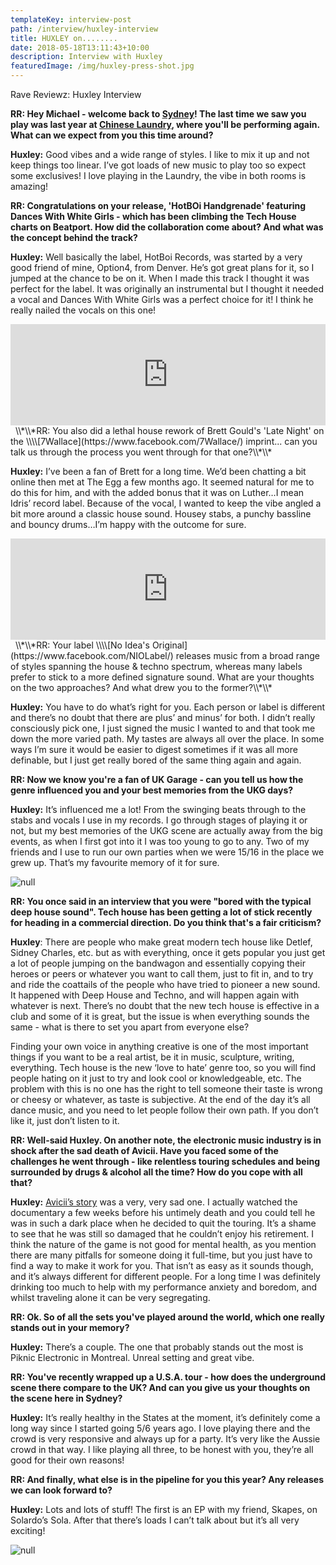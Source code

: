 ```yaml
---
templateKey: interview-post
path: /interview/huxley-interview
title: HUXLEY on........
date: 2018-05-18T13:11:43+10:00
description: Interview with Huxley
featuredImage: /img/huxley-press-shot.jpg
---
```

Rave Reviewz: Huxley Interview

**RR: Hey Michael - welcome back to [Sydney](https://www.ravereviewz.net/Events-Location/Sydney)! The last time we saw you play was  last year at [Chinese Laundry](https://www.ravereviewz.net/Event/LNDRY-Afters-ft-Huxley-Bambounou-Sydney/220), where you'll be performing again. What can we expect from you this time around?**

**Huxley:** Good vibes and a wide range of styles. I like to mix it up and not keep things too linear. I’ve got loads of new music to play too so expect some exclusives! I love playing in the Laundry, the vibe in both rooms is amazing!

**RR: Congratulations on your release, 'HotBOi Handgrenade' featuring Dances With White Girls - which has been climbing the Tech House charts on Beatport. How did the collaboration come about? And what was the concept behind the track?** 

**Huxley:** Well basically the label, HotBoi Records, was started by a very good friend of mine, Option4, from Denver. He’s got great plans for it, so I jumped at the chance to be on it. When I made this track I thought it was perfect for the label. It was originally an instrumental but I thought it needed a vocal and Dances With White Girls was a perfect choice for it! I think he really nailed the vocals on this one!

<iframe src="https://embed.beatport.com/?id=10372797&type=track" width="100%" height="162" frameborder="0" scrolling="no" style="max-width:600px;"></iframe>
 
\\*\\*RR: You also did a lethal house rework of Brett Gould's 'Late Night' on the \\\\[7Wallace](https://www.facebook.com/7Wallace/) imprint... can you talk us through the process you went through for that one?\\*\\*

**Huxley:** I’ve been a fan of Brett for a long time. We’d been chatting a bit online then met at The Egg a few months ago. It seemed natural for me to do this for him, and with the added bonus that it was on Luther…I mean Idris’ record label. Because of the vocal, I wanted to keep the vibe angled a bit more around a classic house sound. Housey stabs, a punchy bassline and bouncy drums…I’m happy with the outcome for sure. 

<iframe src="https://embed.beatport.com/?id=10391382&type=track" width="100%" height="162" frameborder="0" scrolling="no" style="max-width:600px;"></iframe>
 
\\*\\*RR: Your label \\\\[No Idea's Original](https://www.facebook.com/NIOLabel/) releases music from a broad range of styles spanning the house & techno spectrum, whereas many labels prefer to stick to a more defined signature sound. What are your thoughts on the two approaches? And what drew you to the former?\\*\\*

**Huxley:** You have to do what’s right for you. Each person or label is different and there’s no doubt that there are plus’ and minus’ for both. I didn’t really consciously pick one, I just signed the music I wanted to and that took me down the more varied path. My tastes are always all over the place. In some ways I’m sure it would be easier to digest sometimes if it was all more definable, but I just get really bored of the same thing again and again. 

**RR: Now we know you're a fan of UK Garage - can you tell us how the genre influenced you and your best memories from the UKG days?**

**Huxley:** It’s influenced me a lot! From the swinging beats through to the stabs and vocals I use in my records. I go through stages of playing it or not, but my best memories of the UKG scene are actually away from the big events, as when I first got into it I was too young to go to any. Two of my friends and I use to run our own parties when we were 15/16 in the place we grew up. That’s my favourite memory of it for sure. 

![null](/img/huxley-1.jpg)

**RR: You once said in an interview that you were "bored with the typical deep house sound". Tech house has been getting a lot of stick recently for heading in a commercial direction. Do you think that's a fair criticism?**

**Huxley**: There are people who make great modern tech house like Detlef, Sidney Charles, etc. but as with everything, once it gets popular you just get a lot of people jumping on the bandwagon and essentially copying their heroes or peers or whatever you want to call them, just to fit in, and to try and ride the coattails of the people who have tried to pioneer a new sound. It happened with Deep House and Techno, and will happen again with whatever is next. There’s no doubt that the new tech house is effective in a club and some of it is great, but the issue is when everything sounds the same - what is there to set you apart from everyone else?

Finding your own voice in anything creative is one of the most important things if you want to be a real artist, be it in music, sculpture, writing, everything. Tech house is the new ‘love to hate’ genre too, so you will find people hating on it just to try and look cool or knowledgeable, etc. The problem with this is no one has the right to tell someone their taste is wrong or cheesy or whatever, as taste is subjective. At the end of the day it’s all dance music, and you need to let people follow their own path. If you don’t like it, just don’t listen to it. 

**RR: Well-said Huxley. On another note, the electronic music industry is in shock after the sad death of Avicii. Have you faced some of the challenges he went through - like relentless touring schedules and being surrounded by drugs & alcohol all the time? How do you cope with all that?**

**Huxley:** [Avicii’s story](https://magazine.ravereviewz.net/avicii-mental-health-electronic-music) was a very, very sad one. I actually watched the documentary a few weeks before his untimely death and you could tell he was in such a dark place when he decided to quit the touring. It’s a shame to see that he was still so damaged that he couldn’t enjoy his retirement. I think the nature of the game is not good for mental health, as you mention there are many pitfalls for someone doing it full-time, but you just have to find a way to make it work for you. That isn’t as easy as it sounds though, and it’s always different for different people. For a long time I was definitely drinking too much to help with my performance anxiety and boredom, and whilst traveling alone it can be very segregating. 

**RR: Ok. So of all the sets you've played around the world, which one really stands out in your memory?**

**Huxley:** There’s a couple. The one that probably stands out the most is Piknic Electronic in Montreal. Unreal setting and great vibe.

**RR: You've recently wrapped up a U.S.A. tour - how does the underground scene there compare to the UK? And can you give us your thoughts on the scene here in Sydney?**

**Huxley:** It’s really healthy in the States at the moment, it’s definitely come a long way since I started going 5/6 years ago. I love playing there and the crowd is very responsive and always up for a party. It’s very like the Aussie crowd in that way. I like playing all three, to be honest with you, they’re all good for their own reasons!

**RR: And finally, what else is in the pipeline for you this year? Any releases we can look forward to?**

**Huxley:** Lots and lots of stuff! The first is an EP with my friend, Skapes, on Solardo’s Sola. After that there’s loads I can’t talk about but it’s all very exciting! 

![null](/img/huxley-2-hyte.jpg)
